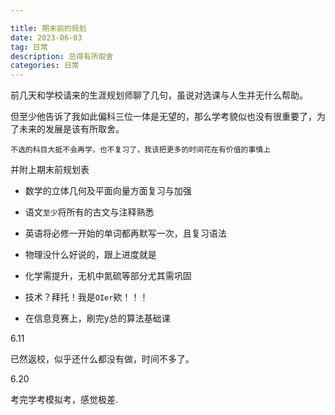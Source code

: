 ```yaml
---

title: 期末前的规划
date: 2023-06-03
tag: 日常
description: 总得有所取舍
categories: 日常
---
```


前几天和学校请来的生涯规划师聊了几句，虽说对选课与人生并无什么帮助。


但至少他告诉了我如此偏科三位一体是无望的，那么学考貌似也没有很重要了，为了未来的发展是该有所取舍。

``不选的科目大抵不会再学，也不复习了，我该把更多的时间花在有价值的事情上``

并附上期末前规划表


* 数学的立体几何及平面向量方面复习与加强

* 语文``至少``将所有的古文与注释熟悉

* 英语将必修一开始的单词都再默写一次，且复习语法

* 物理没什么好说的，跟上进度就是

* 化学需提升，无机中氮硫等部分尤其需巩固

* 技术？拜托！我是``OIer``欸！！！

* 在信息竞赛上，刷完y总的算法基础课




6.11

已然返校，似乎还什么都没有做，时间不多了。


6.20


考完学考模拟考，感觉极差.









